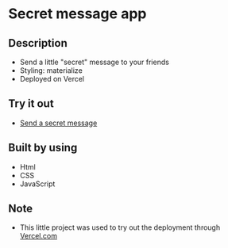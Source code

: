 # Secret message app

## Description

- Send a little "secret" message to your friends
- Styling: materialize
- Deployed on Vercel

## Try it out

- [Send a secret message](https://secret-message-hazel-eight.vercel.app)

## Built by using

- Html
- CSS
- JavaScript

## Note

- This little project was used to try out the deployment through [Vercel.com](https://vercel.com/)
